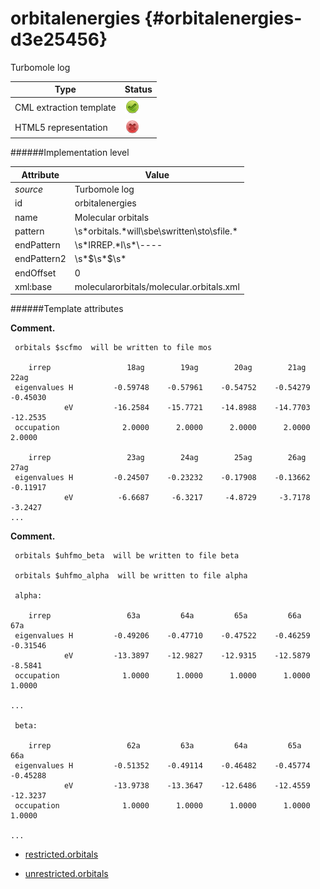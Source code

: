 # orbitalenergies {#orbitalenergies-d3e25456}

Turbomole log

| Type                                                                                                                                                | Status                                                                                                                                              |
|----|----|
| CML extraction template                                                                                                                             | ![](/imgs/Total.png)                                                                                                                                |
| HTML5 representation                                                                                                                                | ![](/imgs/None.png)                                                                                                                                 |

######Implementation level

| Attribute                                                                                                                                           | Value                                                                                                                                               |
|----|----|
| *source*                                                                                                                                            | Turbomole log                                                                                                                                       |
| id                                                                                                                                                  | orbitalenergies                                                                                                                                     |
| name                                                                                                                                                | Molecular orbitals                                                                                                                                  |
| pattern                                                                                                                                             | \\s\*orbitals.\*will\\sbe\\swritten\\sto\\sfile.\*                                                                                                  |
| endPattern                                                                                                                                          | \\s\*IRREP.\*I\\s\*\\----|.\*I\\s\*\\WS\\\*S\\W.\*                                                                                                     |
| endPattern2                                                                                                                                         | \\s\*\$\\s\*\$\\s\*                                                                                                                                 |
| endOffset                                                                                                                                           | 0                                                                                                                                                   |
| xml:base                                                                                                                                            | molecularorbitals/molecular.orbitals.xml                                                                                                            |

######Template attributes

**Comment.**

     orbitals $scfmo  will be written to file mos

        irrep                 18ag        19ag        20ag        21ag        22ag  
     eigenvalues H         -0.59748    -0.57961    -0.54752    -0.54279    -0.45030
                eV         -16.2584    -15.7721    -14.8988    -14.7703    -12.2535
     occupation              2.0000      2.0000      2.0000      2.0000      2.0000 

        irrep                 23ag        24ag        25ag        26ag        27ag  
     eigenvalues H         -0.24507    -0.23232    -0.17908    -0.13662    -0.11917
                eV          -6.6687     -6.3217     -4.8729     -3.7178     -3.2427
    ...
        

**Comment.**

     
     orbitals $uhfmo_beta  will be written to file beta

     orbitals $uhfmo_alpha  will be written to file alpha
     
     alpha: 

        irrep                 63a         64a         65a         66a         67a   
     eigenvalues H         -0.49206    -0.47710    -0.47522    -0.46259    -0.31546
                eV         -13.3897    -12.9827    -12.9315    -12.5879     -8.5841
     occupation              1.0000      1.0000      1.0000      1.0000      1.0000 

    ... 
     
     beta:  

        irrep                 62a         63a         64a         65a         66a   
     eigenvalues H         -0.51352    -0.49114    -0.46482    -0.45774    -0.45288
                eV         -13.9738    -13.3647    -12.6486    -12.4559    -12.3237
     occupation              1.0000      1.0000      1.0000      1.0000      1.0000 

    ...
        

-   [restricted.orbitals](/out/md/cml/turbomole_log/restricted.orbitals-d3e25466.md)

<!-- -->

-   [unrestricted.orbitals](/out/md/cml/turbomole_log/unrestricted.orbitals-d3e25590.md)


